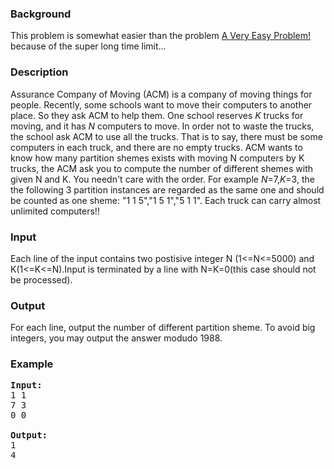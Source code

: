 <h3>Background</h3>
<p>This problem is somewhat easier than the problem <a href="http://www.spoj.com/problems/EASYPROB">A Very Easy Problem!</a> because of the super long time limit...</p>
<h3>Description</h3>
<p>Assurance Company of Moving (ACM) is a company of moving things for people. Recently, some schools want to move their computers to another place. So they ask ACM to help them. One school reserves <em>K</em> trucks for moving, and it has <em>N</em> computers to move. In order not to waste the trucks, the school ask ACM to use all the trucks. That is to say, there must be some computers in each truck, and there are no empty trucks. ACM wants to know how many partition shemes exists with moving N computers by K trucks, the ACM ask you to compute the number of different shemes with given N and K. You needn't care with the order. For example <em>N</em>=7,<em>K</em>=3, the the following 3 partition instances are regarded as the same one and should be counted as one sheme: "1 1 5","1 5 1","5 1 1". Each truck can carry almost unlimited computers!!</p>
<h3>Input</h3>
<p>Each line of the input contains two postisive integer N (1&lt;=N&lt;=5000) and K(1&lt;=K&lt;=N).Input is terminated by a line with N=K=0(this case should not be processed).</p>
<h3>Output</h3>
<p>For each line, output the number of different partition sheme. To avoid big integers, you may output the answer modudo 1988.</p>
<h3>Example</h3>
<pre><strong>Input:</strong><br>1 1<br>7 3<br>0 0<br><br><strong>Output:</strong><br>1<br>4<br></pre>